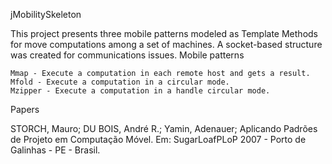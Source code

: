 jMobilitySkeleton

This project presents three mobile patterns modeled as Template Methods for move computations among a set of machines. A socket-based structure was created for communications issues.
Mobile patterns

    Mmap - Execute a computation in each remote host and gets a result.
    Mfold - Execute a computation in a circular mode.
    Mzipper - Execute a computation in a handle circular mode. 

Papers

STORCH, Mauro; DU BOIS, André R.; Yamin, Adenauer; Aplicando Padrões de Projeto em Computação Móvel. Em: SugarLoafPLoP 2007 - Porto de Galinhas - PE - Brasil.
